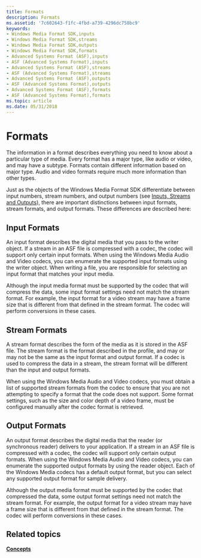 ```yaml
---
title: Formats
description: Formats
ms.assetid: '7c602643-f1fc-4fbd-a739-4296dc758bc9'
keywords:
- Windows Media Format SDK,inputs
- Windows Media Format SDK,streams
- Windows Media Format SDK,outputs
- Windows Media Format SDK,formats
- Advanced Systems Format (ASF),inputs
- ASF (Advanced Systems Format),inputs
- Advanced Systems Format (ASF),streams
- ASF (Advanced Systems Format),streams
- Advanced Systems Format (ASF),outputs
- ASF (Advanced Systems Format),outputs
- Advanced Systems Format (ASF),formats
- ASF (Advanced Systems Format),formats
ms.topic: article
ms.date: 05/31/2018
---
```


# Formats

The information in a format describes everything you need to know about a particular type of media. Every format has a major type, like audio or video, and may have a subtype. Formats contain different information based on major type. Audio and video formats require much more information than other types.

Just as the objects of the Windows Media Format SDK differentiate between input numbers, stream numbers, and output numbers (see [Inputs, Streams and Outputs](inputs-streams-and-outputs.md)), there are important distinctions between input formats, stream formats, and output formats. These differences are described here:

## Input Formats

An input format describes the digital media that you pass to the writer object. If a stream in an ASF file is compressed with a codec, the codec will support only certain input formats. When using the Windows Media Audio and Video codecs, you can enumerate the supported input formats using the writer object. When writing a file, you are responsible for selecting an input format that matches your input media.

Although the input media format must be supported by the codec that will compress the data, some input format settings need not match the stream format. For example, the input format for a video stream may have a frame size that is different from that defined in the stream format. The codec will perform conversions in these cases.

## Stream Formats

A stream format describes the form of the media as it is stored in the ASF file. The stream format is the format described in the profile, and may or may not be the same as the input format and output format. If a codec is used to compress the data in a stream, the stream format will be different than the input and output formats.

When using the Windows Media Audio and Video codecs, you must obtain a list of supported stream formats from the codec to ensure that you are not attempting to specify a format that the code does not support. Some format settings, such as the size and color depth of a video frame, must be configured manually after the codec format is retrieved.

## Output Formats

An output format describes the digital media that the reader (or synchronous reader) delivers to your application. If a stream in an ASF file is compressed with a codec, the codec will support only certain output formats. When using the Windows Media Audio and Video codecs, you can enumerate the supported output formats by using the reader object. Each of the Windows Media codecs has a default output format, but you can select any supported output format for sample delivery.

Although the output media format must be supported by the codec that compressed the data, some output format settings need not match the stream format. For example, the output format for a video stream may have a frame size that is different from that defined in the stream format. The codec will perform conversions in these cases.

## Related topics

<dl> <dt>

[**Concepts**](concepts.md)
</dt> </dl>

 

 




